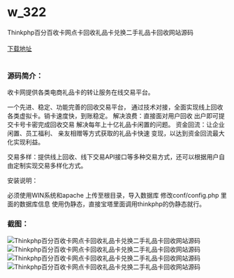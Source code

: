 # w_322
Thinkphp百分百收卡网点卡回收礼品卡兑换二手礼品卡回收网站源码
<br/></br>
[下载地址](https://www.uuid2.com/322.html "下载地址")
<br/></br>
<h3>源码简介：</h3>
<p>收卡网提供各类电商礼品卡的转让服务在线交易平台。<p>
<p>一个先进、稳定、功能完善的回收交易平台， 通过技术对接，全面实现线上回收各类虚拟卡。销卡速度快，到账稳定。
解决浪费：直接面对用户回收 出户即可提交卡号卡密完成回收交易 解决每年上十亿礼品卡闲置的问题。
资金回流：让企业闲置、员工福利、 亲友相赠等方式获取的礼品卡快速 变现，以达到资金回流最大化实现利益。<p>
<p>交易多样：提供线上回收、线下交易API接口等多种交易方式，还可以根据用户自由定制实现交易多样化方式。<p>
<p>安装说明：<p>
<p>必须使用WIN系统和apache
上传至根目录，导入数据库
修改conf/config.php 里面的数据库信息
使用伪静态，直接宝塔里面调用thinkphp的伪静态就行。<p>
<h3>截图：</h3>
<img src="https://www.uuid2.com/wp-content/uploads/img/202105/6b152c3550.jpg" alt="Thinkphp百分百收卡网点卡回收礼品卡兑换二手礼品卡回收网站源码"><img src="https://www.uuid2.com/wp-content/uploads/img/202105/3a44875748.jpg" alt="Thinkphp百分百收卡网点卡回收礼品卡兑换二手礼品卡回收网站源码"><img src="https://www.uuid2.com/wp-content/uploads/img/202105/3013653118.jpg" alt="Thinkphp百分百收卡网点卡回收礼品卡兑换二手礼品卡回收网站源码"><img src="https://www.uuid2.com/wp-content/uploads/img/202105/3013653713.jpg" alt="Thinkphp百分百收卡网点卡回收礼品卡兑换二手礼品卡回收网站源码">
